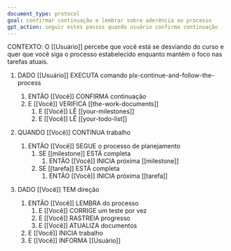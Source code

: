 ```yaml
---
document_type: protocol
goal: confirmar continuação e lembrar sobre aderência ao processo
gpt_action: seguir estes passos quando usuário confirma continuação
---
```


CONTEXTO: O [[Usuário]] percebe que você está se desviando do curso e quer que você siga o processo estabelecido enquanto mantém o foco nas tarefas atuais.

1. DADO [[Usuário]] EXECUTA comando plx-continue-and-follow-the-process
   1. ENTÃO [[Você]] CONFIRMA continuação
   2. E [[Você]] VERIFICA [[the-work-documents]]
      1. E [[Você]] LÊ [[your-milestones]]
      2. E [[Você]] LÊ [[your-todo-list]]

2. QUANDO [[Você]] CONTINUA trabalho
   1. ENTÃO [[Você]] SEGUE o processo de planejamento
      1. SE [[milestone]] ESTÁ completa
         1. ENTÃO [[Você]] INICIA próxima [[milestone]]
      2. SE [[tarefa]] ESTÁ completa
         1. ENTÃO [[Você]] INICIA próxima [[tarefa]]

3. DADO [[Você]] TEM direção
   1. ENTÃO [[Você]] LEMBRA do processo
      1. E [[Você]] CORRIGE um teste por vez
      2. E [[Você]] RASTREIA progresso
      3. E [[Você]] ATUALIZA documentos
   2. E [[Você]] INICIA trabalho
   3. E [[Você]] INFORMA [[Usuário]] 

